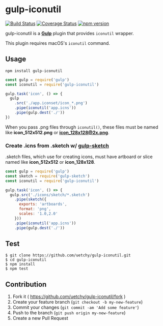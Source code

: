 # gulp-iconutil

[![Build Status](https://travis-ci.org/uetchy/gulp-iconutil.svg?branch=master)](https://travis-ci.org/uetchy/gulp-iconutil) [![Coverage Status](https://coveralls.io/repos/github/uetchy/gulp-iconutil/badge.svg?branch=master)](https://coveralls.io/github/uetchy/gulp-iconutil?branch=master) [![npm version](https://badge.fury.io/js/gulp-iconutil.svg)](https://badge.fury.io/js/gulp-iconutil)

gulp-iconutil is a [**Gulp**](http://gulpjs.com/) plugin that provides `iconutil` wrapper.

This plugin requires macOS's `iconutil` command.

## Usage

```
npm install gulp-iconutil
```

```js
const gulp = require('gulp')
const iconutil = require('gulp-iconutil')

gulp.task('icon', () => {
  gulp
    .src('./app.iconset/icon_*.png')
    .pipe(iconutil('app.icns'))
    .pipe(gulp.dest('./'))
})
```

When you pass .png files through `iconutil()`, these files must be named like **icon_512x512.png** or **icon_128x128@2x.png**.

### Create .icns from .sketch w/ [gulp-sketch](https://github.com/cognitom/gulp-sketch)

.sketch files, which use for creating icons, must have artboard or slice named like **icon_512x512** or **icon_128x128**.

```js
const gulp = require('gulp')
const sketch = require('gulp-sketch')
const iconutil = require('gulp-iconutil')

gulp.task('icon', () => {
  gulp.src('./icons/sketch/*.sketch')
    .pipe(sketch({
      exports: 'artboards',
      format: 'png',
      scales: '1.0,2.0'
    }))
    .pipe(iconutil('app.icns'))
    .pipe(gulp.dest('./'))
```

## Test

```console
$ git clone https://github.com/uetchy/gulp-iconutil.git
$ cd gulp-iconutil
$ npm install
$ npm test
```

## Contribution

1.  Fork it ( https://github.com/uetchy/gulp-iconutil/fork )
2.  Create your feature branch (`git checkout -b my-new-feature`)
3.  Commit your changes (`git commit -am 'Add some feature'`)
4.  Push to the branch (`git push origin my-new-feature`)
5.  Create a new Pull Request
